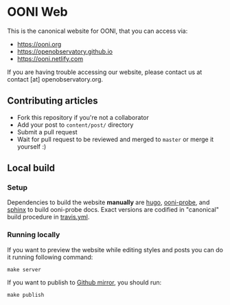 # OONI Web

This is the canonical website for OONI, that you can access via:

* https://ooni.org
* https://openobservatory.github.io
* https://ooni.netlify.com

If you are having trouble accessing our website, please contact us at contact [at] openobservatory.org.

## Contributing articles

* Fork this repository if you're not a collaborator
* Add your post to `content/post/` directory
* Submit a pull request
* Wait for pull request to be reviewed and merged to `master` or merge it yourself :)

## Local build

### Setup

Dependencies to build the website **manually** are
[hugo](https://github.com/spf13/hugo/),
[ooni-probe](https://github.com/TheTorProject/ooni-probe), and
[sphinx](http://www.sphinx-doc.org/en/stable/) to build ooni-probe docs. Exact
versions are codified in "canonical" build procedure in
[travis.yml](./travis.yml).


### Running locally

If you want to preview the website while editing styles and posts you can do it running following command:

```
make server
```

If you want to publish to [Github mirror](https://openobservatory.github.io/), you should run:

```
make publish
```
